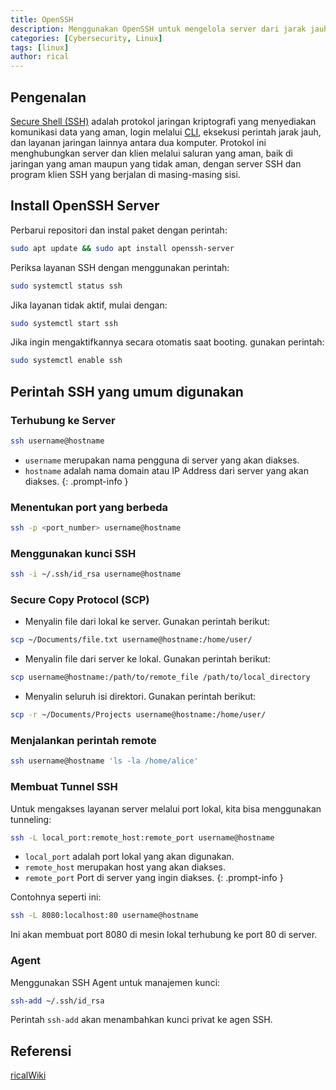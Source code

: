 ```yaml
---
title: OpenSSH
description: Menggunakan OpenSSH untuk mengelola server dari jarak jauh. OpenSSH menggantikan protokol lama yang tidak aman seperti Telnet dan FTP, melindungi data dan kredensial selama transmisi.
categories: [Cybersecurity, Linux]
tags: [linux]
author: rical
---
```


## Pengenalan
[Secure Shell (SSH)](https://id.wikipedia.org/wiki/Secure_Shell) adalah protokol jaringan kriptografi yang menyediakan komunikasi data yang aman, login melalui [CLI](https://id.wikipedia.org/wiki/Antarmuka_baris_perintah), eksekusi perintah jarak jauh, dan layanan jaringan lainnya antara dua komputer. Protokol ini menghubungkan server dan klien melalui saluran yang aman, baik di jaringan yang aman maupun yang tidak aman, dengan server SSH dan program klien SSH yang berjalan di masing-masing sisi.

## Install OpenSSH Server
Perbarui repositori dan instal paket dengan perintah:
```bash
sudo apt update && sudo apt install openssh-server
```

Periksa layanan SSH dengan menggunakan perintah:
```bash
sudo systemctl status ssh
```

Jika layanan tidak aktif, mulai dengan:
```bash
sudo systemctl start ssh
```

Jika ingin mengaktifkannya secara otomatis saat booting. gunakan perintah:
```bash
sudo systemctl enable ssh
```

## Perintah SSH yang umum digunakan
### Terhubung ke Server
```bash
ssh username@hostname
```

> 
- `username` merupakan nama pengguna di server yang akan diakses.
- `hostname` adalah nama domain atau IP Address dari server yang akan diakses.
{: .prompt-info }

###  Menentukan port yang berbeda
```bash
ssh -p <port_number> username@hostname
```

### Menggunakan kunci SSH
```bash
ssh -i ~/.ssh/id_rsa username@hostname
```

### Secure Copy Protocol (SCP)
- Menyalin file dari lokal ke server. Gunakan perintah berikut:
```bash
scp ~/Documents/file.txt username@hostname:/home/user/
```

- Menyalin file dari server ke lokal. Gunakan perintah berikut:
```bash
scp username@hostname:/path/to/remote_file /path/to/local_directory
```

- Menyalin seluruh isi direktori. Gunakan perintah berikut:
```bash
scp -r ~/Documents/Projects username@hostname:/home/user/
```

### Menjalankan perintah remote
```bash
ssh username@hostname 'ls -la /home/alice'
```

### Membuat Tunnel SSH
Untuk mengakses layanan server melalui port lokal, kita bisa menggunakan tunneling:
```bash
ssh -L local_port:remote_host:remote_port username@hostname
```

>
- `local_port` adalah port lokal yang akan digunakan.
- `remote_host` merupakan host yang akan diakses.
- `remote_port` Port di server 	yang ingin diakses.
{: .prompt-info }

Contohnya seperti ini:
```bash
ssh -L 8080:localhost:80 username@hostname
```

Ini akan membuat port 8080 di mesin lokal terhubung ke port 80 di server.

### Agent
Menggunakan SSH Agent untuk manajemen kunci:
```bash
ssh-add ~/.ssh/id_rsa
```

Perintah `ssh-add` akan menambahkan kunci privat ke agen SSH.

## Referensi
[ricalWiki](https://risnandapascal.github.io/ricalwiki.html) 	

